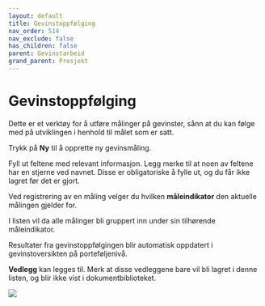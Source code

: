 ```yaml
---
layout: default
title: Gevinstoppfølging
nav_order: 514
nav_exclude: false
has_children: false
parent: Gevinstarbeid
grand_parent: Prosjekt
---
```


# Gevinstoppfølging

Dette er et verktøy for å utføre målinger på gevinster, sånn at du kan følge med på utviklingen i henhold til målet som er satt.

Trykk på **Ny** til å opprette ny gevinsmåling.

Fyll ut feltene med relevant informasjon. Legg merke til at noen av feltene har en stjerne ved navnet. Disse er obligatoriske å fylle ut, og du får ikke lagret før det er gjort.

Ved registrering av en måling velger du hvilken **måleindikator** den
aktuelle målingen gjelder for.

I listen vil da alle målinger bli gruppert inn under sin tilhørende måleindikator.

Resultater fra gevinstoppfølgingen blir automatisk oppdatert i
gevinstoversikten på porteføljenivå.

**Vedlegg** kan legges til. Merk at disse vedleggene bare vil bli lagret i denne listen, og blir ikke vist i dokumentbiblioteket.

![](./media/gevinstoppfølgning.png)
